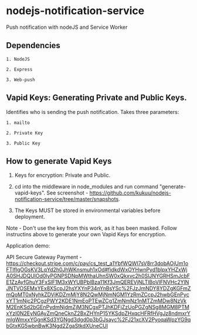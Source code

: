# nodejs-notification-service

Push notification with nodeJS and Service Worker

## Dependencies
```
1. NodeJS

2. Express

3. Web-push
```

## Vapid Keys: Generating Private and Public Keys.

Identifies who is sending the push notification. Takes three parameters:

```
1. mailto

2. Private Key

3. Public Key

```

## How to generate Vapid Keys

1. Keys for encryption: Private and Public.

2. cd into the middleware in node_modules and run command "generate-vapid-keys". See screenshot - https://github.com/kukuu/nodejs-notification-service/tree/master/snapshots.

3. The Keys MUST be stored in environmental variables before deployment. 

Note - Don't use the key from this work, as it has been masked. Follow instructins above to generate your own Vapid Keys for encryption.

Application demo:

API Secure Gateway Payment - https://checkout.stripe.com/c/pay/cs_test_a1YbfWQWI7sV8rr3dobAOjUm1oFTIflgOGsKV3LqYd2h0JhWKnsmuh1xOd#fidkdWxOYHwnPyd1blpxYHZxWjA0SHJDQUlOd0lyPGNPSDNpMWthaUhnSW0xQkxvc2h0SlJNYGRHSmJcbFE1ZzAyfGhuY3FxSlF1M3xWYUBPblBza11Kf3JmQEREVjNLTlBoVlFNVHc2YlNJNTVOSEMxYEx8XScpJ2hsYXYnP34nYnBsYSc%2FJzJmNDY8YDZgKGFmZmQoMT0xNyhkZDVjKDZmMjY8N2QwMjNmNGM1YzRmZCcpJ2hwbGEnPycxYT1mNjc2PCgzPWY2KDE1NmEoPTEwZCg1ZmNmNz1nMTZmMDw8NzVkM2EnKSd2bGEnPydmNjdmZjM3NCgxPTJhKDFjZzUoPGZgNSg8MGM8PTMxYzI0N2EyNGAyZmQneCknZ2BxZHYnP15YKSdpZHxqcHFRfHVgJz8ndmxrYmlgWmxxYGgnKSd3YGNgd3dgd0p3bGJsayc%2FJ21xcXV2PyoqaWpzYG9qbGtxKG5wbnBwK3Ngd2ZgaStkdXUneCUl
